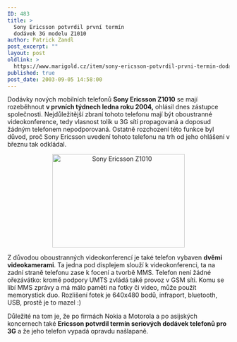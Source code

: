 ```yaml
---
ID: 483
title: >
  Sony Ericsson potvrdil první termín
  dodávek 3G modelu Z1010
author: Patrick Zandl
post_excerpt: ""
layout: post
oldlink: >
  https://www.marigold.cz/item/sony-ericsson-potvrdil-prvni-termin-dodavek-3g-modelu-z1010
published: true
post_date: 2003-09-05 14:58:00
---
```

<p>
Dodávky nových mobilních telefonů <STRONG>Sony Ericsson Z1010</STRONG> se mají rozeběhnout <STRONG>v prvních týdnech ledna roku 2004,</STRONG> ohlásil dnes zástupce společnosti. Nejdůležitější zbraní tohoto telefonu mají být oboustranné videokonference, tedy vlasnost tolik u 3G sítí propagovaná a doposud žádným telefonem nepodporovaná. Ostatně rozchození této funkce byl důvod, proč Sony Ericsson uvedení tohoto telefonu na trh od jeho ohlášení v březnu tak odkládal. </p>

<P align=center><IMG height=212 alt="Sony Ericsson Z1010" src="/wp-content/uploads/sonyericsson-z1010.jpg" width=300></p>

<P align=left>Z důvodou oboustranných videokonferencí je také telefon vybaven <STRONG>dvěmi videokamerami</STRONG>. Ta jedna pod displejem slouží k videokonferenci, ta na zadní straně telefonu zase k focení a tvorbě MMS. Telefon není žádné ořezávátko: kromě podpory UMTS zvládá také provoz v GSM síti. Komu se libí MMS zprávy a má málo paměti na fotky či video, může použít memorystick duo. Rozlišení fotek je 640x480 bodů, infraport, bluetooth, USB, prostě je to mazel :)</p>

<P align=left>Důležité na tom je, že po firmách Nokia a Motorola a po asijských koncernech&#160;také <STRONG>Ericsson potvrdil termín seriových dodávek telefonů pro 3G</STRONG> a že jeho telefon vypadá opravdu našlapaně. </p>
